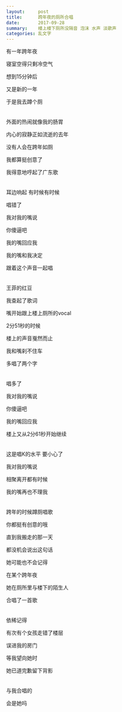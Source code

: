 ```yaml
---
layout:     post
title:      ​跨年夜的厕所合唱
date:       2017-09-28
summary:    楼上楼下厕所没隔音 泡沫 水声 淡歌声
categories: 乱文字
---
```


有一年跨年夜

寝室空得只剩冷空气

想到15分钟后

又是新的一年

于是我去蹲个厕  
<br>
<br>
外面的热闹就像我的肠胃

内心的寂静正如流逝的去年

没有人会在跨年如厕

我都算挺创意了

我得意地哼起了广东歌  
<br>
<br>
耳边响起 有时候有时候

唱错了

我对我的嘴说

你傻逼吧

我的嘴回应我

我的嘴和我决定

跟着这个声音一起唱  
<br>
<br>
王菲的红豆

我查起了歌词

嘴开始跟上楼上厕所的vocal

2分51秒的时候

楼上的声音戛然而止

我和嘴刹不住车

多唱了两个字  
<br>
<br>
唱多了

我对我的嘴说

你傻逼吧

我的嘴回应我

楼上又从2分61秒开始继续  
<br>
<br>
这是唱K的水平 要小心了

我对我的嘴说

相聚离开都有时候

我的嘴再也不理我  
<br>
<br>
跨年的时候蹲厕唱歌

你都挺有创意的哦

直到我搬走的那一天

都没机会说出这句话

她可能也不会记得

在某个跨年夜

她在厕所里与楼下的陌生人

合唱了一首歌  
<br>
<br>
依稀记得

有次有个女孩走错了楼层

误进我的房门

等我望向她时

她已道完歉留下背影  
<br>
<br>
与我合唱的

会是她吗